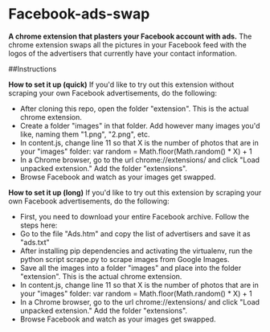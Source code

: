 # Facebook-ads-swap

**A chrome extension that plasters your Facebook account with ads.** The chrome extension swaps all the pictures in your Facebook feed with the logos of the advertisers that currently have your contact information.

##Instructions

**How to set it up (quick)**
If you'd like to try out this extension without scraping your own Facebook advertisements, do the following:
* After cloning this repo, open the folder "extension". This is the actual chrome extension.
* Create a folder "images" in that folder. Add however many images you'd like, naming them "1.png", "2.png", etc.
* In content.js, change line 11 so that X is the number of photos that are in your "images" folder:
var random = Math.floor(Math.random() * X) + 1
* In a Chrome browser, go to the url chrome://extensions/ and click "Load unpacked extension." Add the folder "extensions".
* Browse Facebook and watch as your images get swapped.

**How to set it up (long)**
If you'd like to try out this extension by scraping your own Facebook advertisements, do the following:
* First, you need to download your entire Facebook archive. Follow the steps here:
* Go to the file "Ads.htm" and copy the list of advertisers and save it as "ads.txt"
* After installing pip dependencies and activating the virtualenv, run the python script scrape.py to scrape images from Google Images.
* Save all the images into a folder "images" and place into the folder "extension". This is the actual chrome extension.
* In content.js, change line 11 so that X is the number of photos that are in your "images" folder:
var random = Math.floor(Math.random() * X) + 1
* In a Chrome browser, go to the url chrome://extensions/ and click "Load unpacked extension." Add the folder "extensions".
* Browse Facebook and watch as your images get swapped.
